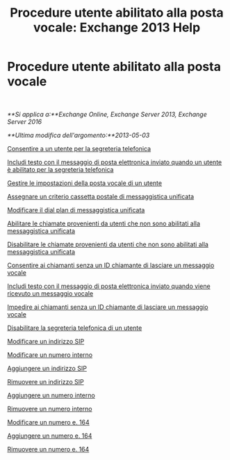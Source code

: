 ﻿---
title: 'Procedure utente abilitato alla posta vocale: Exchange 2013 Help'
TOCTitle: Procedure utente abilitato alla posta vocale
ms:assetid: 57633cf1-9ed9-43ae-a2a8-965431b0a779
ms:mtpsurl: https://technet.microsoft.com/it-it/library/JJ835776(v=EXCHG.150)
ms:contentKeyID: 50555592
ms.date: 05/22/2018
mtps_version: v=EXCHG.150
ms.translationtype: MT
---

# Procedure utente abilitato alla posta vocale

 

_**Si applica a:**Exchange Online, Exchange Server 2013, Exchange Server 2016_

_**Ultima modifica dell'argomento:**2013-05-03_

[Consentire a un utente per la segreteria telefonica](enable-a-user-for-voice-mail-exchange-2013-help.md)

[Includi testo con il messaggio di posta elettronica inviato quando un utente è abilitato per la segreteria telefonica](include-text-with-the-email-message-sent-when-a-user-is-enabled-for-voice-mail-exchange-2013-help.md)

[Gestire le impostazioni della posta vocale di un utente](manage-voice-mail-settings-for-a-user-exchange-2013-help.md)

[Assegnare un criterio cassetta postale di messaggistica unificata](assign-a-um-mailbox-policy-exchange-2013-help.md)

[Modificare il dial plan di messaggistica unificata](change-the-um-dial-plan-exchange-2013-help.md)

[Abilitare le chiamate provenienti da utenti che non sono abilitati alla messaggistica unificata](enable-calls-from-users-who-aren-t-um-enabled-exchange-2013-help.md)

[Disabilitare le chiamate provenienti da utenti che non sono abilitati alla messaggistica unificata](disable-calls-from-users-who-aren-t-um-enabled-exchange-2013-help.md)

[Consentire ai chiamanti senza un ID chiamante di lasciare un messaggio vocale](allow-callers-without-a-caller-id-to-leave-a-voice-message-exchange-2013-help.md)

[Includi testo con il messaggio di posta elettronica inviato quando viene ricevuto un messaggio vocale](include-text-with-the-email-message-sent-when-a-voice-message-is-received-exchange-2013-help.md)

[Impedire ai chiamanti senza un ID chiamante di lasciare un messaggio vocale](prevent-callers-without-a-caller-id-from-leaving-a-voice-message-exchange-2013-help.md)

[Disabilitare la segreteria telefonica di un utente](disable-voice-mail-for-a-user-exchange-2013-help.md)

[Modificare un indirizzo SIP](change-a-sip-address-exchange-2013-help.md)

[Modificare un numero interno](change-an-extension-number-exchange-2013-help.md)

[Aggiungere un indirizzo SIP](add-a-sip-address-exchange-2013-help.md)

[Rimuovere un indirizzo SIP](remove-a-sip-address-exchange-2013-help.md)

[Aggiungere un numero interno](add-an-extension-number-exchange-2013-help.md)

[Rimuovere un numero interno](remove-an-extension-number-exchange-2013-help.md)

[Modificare un numero e. 164](change-an-e-164-number-exchange-2013-help.md)

[Aggiungere un numero e. 164](add-an-e-164-number-exchange-2013-help.md)

[Rimuovere un numero e. 164](remove-an-e-164-number-exchange-2013-help.md)

